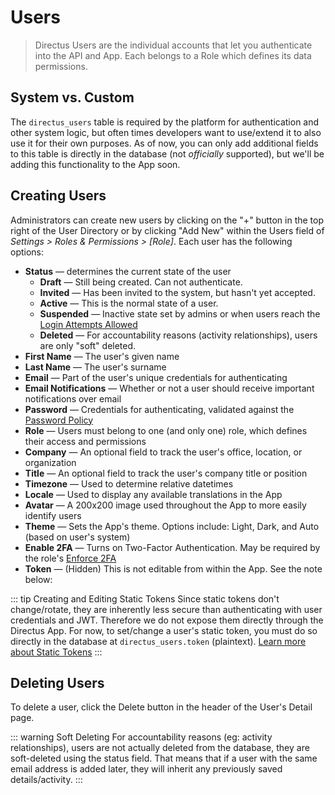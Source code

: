 # Users

> Directus Users are the individual accounts that let you authenticate into the API and App. Each belongs to a Role which defines its data permissions.

## System vs. Custom

The `directus_users` table is required by the platform for authentication and other system logic, but often times developers want to use/extend it to also use it for their own purposes. As of now, you can only add additional fields to this table is directly in the database (not _officially_ supported), but we'll be adding this functionality to the App soon.

## Creating Users

Administrators can create new users by clicking on the "+" button in the top right of the User Directory or by clicking "Add New" within the Users field of _Settings > Roles & Permissions > [Role]_. Each user has the following options:

* **Status** — determines the current state of the user
    * **Draft** — Still being created. Can not authenticate.
    * **Invited** — Has been invited to the system, but hasn't yet accepted.
    * **Active** — This is the normal state of a user.
    * **Suspended** — Inactive state set by admins or when users reach the [Login Attempts Allowed](./admin-guide.html#security)
    * **Deleted** — For accountability reasons (activity relationships), users are only "soft" deleted.
* **First Name** — The user's given name
* **Last Name** — The user's surname
* **Email** — Part of the user's unique credentials for authenticating
* **Email Notifications** — Whether or not a user should receive important notifications over email
* **Password** — Credentials for authenticating, validated against the [Password Policy](./admin-guide.html#security)
* **Role** — Users must belong to one (and only one) role, which defines their access and permissions
* **Company** — An optional field to track the user's office, location, or organization
* **Title** — An optional field to track the user's company title or position
* **Timezone** — Used to determine relative datetimes
* **Locale** — Used to display any available translations in the App
* **Avatar** — A 200x200 image used throughout the App to more easily identify users
* **Theme** — Sets the App's theme. Options include: Light, Dark, and Auto (based on user's system)
* **Enable 2FA** — Turns on Two-Factor Authentication. May be required by the role's [Enforce 2FA](/roles.html#creating-roles)
* **Token** — (Hidden) This is not editable from within the App. See the note below:

::: tip Creating and Editing Static Tokens
Since static tokens don't change/rotate, they are inherently less secure than authenticating with user credentials and JWT. Therefore we do not expose them directly through the Directus App. For now, to set/change a user's static token, you must do so directly in the database at `directus_users.token` (plaintext). [Learn more about Static Tokens](../api/authentication.html#static-token)
:::

## Deleting Users

To delete a user, click the Delete button in the header of the User's Detail page.

::: warning Soft Deleting
For accountability reasons (eg: activity relationships), users are not actually deleted from the database, they are soft-deleted using the status field. That means that if a user with the same email address is added later, they will inherit any previously saved details/activity.
:::
